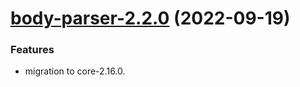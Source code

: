 <a name="body-parser-2.2.0"></a>
# [body-parser-2.2.0](https://github.com/ts-stack/ditsmod/releases/tag/body-parser-2.2.0) (2022-09-19)

### Features

- migration to core-2.16.0.
